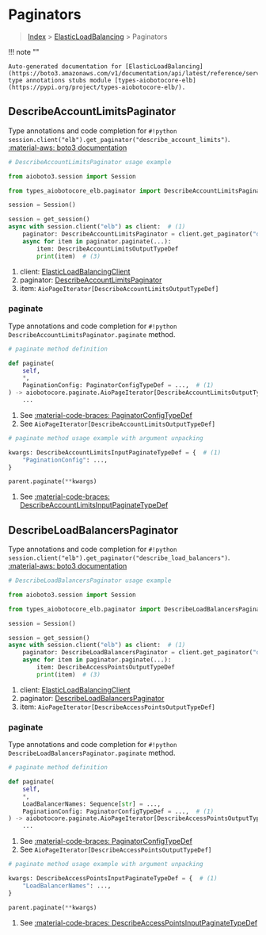 # Paginators

> [Index](../README.md) > [ElasticLoadBalancing](./README.md) > Paginators

!!! note ""

    Auto-generated documentation for [ElasticLoadBalancing](https://boto3.amazonaws.com/v1/documentation/api/latest/reference/services/elb.html#elasticloadbalancing)
    type annotations stubs module [types-aiobotocore-elb](https://pypi.org/project/types-aiobotocore-elb/).

## DescribeAccountLimitsPaginator

Type annotations and code completion for `#!python session.client("elb").get_paginator("describe_account_limits")`.
[:material-aws: boto3 documentation](https://boto3.amazonaws.com/v1/documentation/api/latest/reference/services/elb/paginator/DescribeAccountLimits.html#ElasticLoadBalancing.Paginator.DescribeAccountLimits)

```python
# DescribeAccountLimitsPaginator usage example

from aioboto3.session import Session

from types_aiobotocore_elb.paginator import DescribeAccountLimitsPaginator

session = Session()

session = get_session()
async with session.client("elb") as client:  # (1)
    paginator: DescribeAccountLimitsPaginator = client.get_paginator("describe_account_limits")  # (2)
    async for item in paginator.paginate(...):
        item: DescribeAccountLimitsOutputTypeDef
        print(item)  # (3)
```

1. client: [ElasticLoadBalancingClient](./client.md)
2. paginator: [DescribeAccountLimitsPaginator](./paginators.md#describeaccountlimitspaginator)
3. item: `AioPageIterator[DescribeAccountLimitsOutputTypeDef]`


### paginate

Type annotations and code completion for `#!python DescribeAccountLimitsPaginator.paginate` method.

```python
# paginate method definition

def paginate(
    self,
    *,
    PaginationConfig: PaginatorConfigTypeDef = ...,  # (1)
) -> aiobotocore.paginate.AioPageIterator[DescribeAccountLimitsOutputTypeDef]:  # (2)
    ...
```

1. See [:material-code-braces: PaginatorConfigTypeDef](./type_defs.md#paginatorconfigtypedef)
2. See `AioPageIterator[DescribeAccountLimitsOutputTypeDef]`


```python
# paginate method usage example with argument unpacking

kwargs: DescribeAccountLimitsInputPaginateTypeDef = {  # (1)
    "PaginationConfig": ...,
}

parent.paginate(**kwargs)
```

1. See [:material-code-braces: DescribeAccountLimitsInputPaginateTypeDef](./type_defs.md#describeaccountlimitsinputpaginatetypedef)
## DescribeLoadBalancersPaginator

Type annotations and code completion for `#!python session.client("elb").get_paginator("describe_load_balancers")`.
[:material-aws: boto3 documentation](https://boto3.amazonaws.com/v1/documentation/api/latest/reference/services/elb/paginator/DescribeLoadBalancers.html#ElasticLoadBalancing.Paginator.DescribeLoadBalancers)

```python
# DescribeLoadBalancersPaginator usage example

from aioboto3.session import Session

from types_aiobotocore_elb.paginator import DescribeLoadBalancersPaginator

session = Session()

session = get_session()
async with session.client("elb") as client:  # (1)
    paginator: DescribeLoadBalancersPaginator = client.get_paginator("describe_load_balancers")  # (2)
    async for item in paginator.paginate(...):
        item: DescribeAccessPointsOutputTypeDef
        print(item)  # (3)
```

1. client: [ElasticLoadBalancingClient](./client.md)
2. paginator: [DescribeLoadBalancersPaginator](./paginators.md#describeloadbalancerspaginator)
3. item: `AioPageIterator[DescribeAccessPointsOutputTypeDef]`


### paginate

Type annotations and code completion for `#!python DescribeLoadBalancersPaginator.paginate` method.

```python
# paginate method definition

def paginate(
    self,
    *,
    LoadBalancerNames: Sequence[str] = ...,
    PaginationConfig: PaginatorConfigTypeDef = ...,  # (1)
) -> aiobotocore.paginate.AioPageIterator[DescribeAccessPointsOutputTypeDef]:  # (2)
    ...
```

1. See [:material-code-braces: PaginatorConfigTypeDef](./type_defs.md#paginatorconfigtypedef)
2. See `AioPageIterator[DescribeAccessPointsOutputTypeDef]`


```python
# paginate method usage example with argument unpacking

kwargs: DescribeAccessPointsInputPaginateTypeDef = {  # (1)
    "LoadBalancerNames": ...,
}

parent.paginate(**kwargs)
```

1. See [:material-code-braces: DescribeAccessPointsInputPaginateTypeDef](./type_defs.md#describeaccesspointsinputpaginatetypedef)

